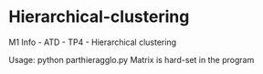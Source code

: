 # Hierarchical-clustering
M1 Info - ATD - TP4 - Hierarchical clustering

Usage:
    python parthieragglo.py
Matrix is hard-set in the program
